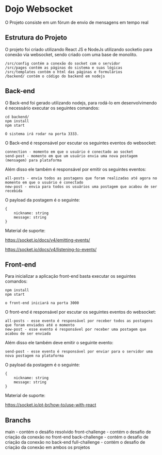 # Dojo Websocket
O Projeto consiste em um fórum de envio de mensagens em tempo real

## Estrutura do Projeto
O projeto foi criado utilizando React JS e NodeJs utilizando socketio para conexão via websocket, sendo criado com uma base de monolito.

```
/src/config contém a conexão do socket com o servidor
/src/pages contém as páginas do sistema e suas lógicas
/src/templates contém o html das páginas e formulários
/backend/ contém o código do backend em nodejs
```

## Back-end
O Back-end foi gerado utilizando nodejs, para rodá-lo em desenvolvimendo é necessário executar os seguintes comandos:
```
cd backend/
npm install
npm start

O sistema irá rodar na porta 3333.
```

O Back-end é responsável por escutar os seguintes eventos do websocket:
```
connection - momento em que o usuário é conectado ao socket
send-post - momento em que um usuário envia uma nova postagem (mensagem) para plataforma
```
Além disso ele também é responsável por emitir os seguintes eventos:
```
all-posts - envia todos as postagens que foram realizadas até agora no momento em que o usuário é conectado
new-post - envia para todos os usuários uma postagem que acabou de ser recebida
```
O payload da postagem é o seguinte:
```
{
    nickname: string
    message: string
}
```

Material de suporte:

https://socket.io/docs/v4/emitting-events/

https://socket.io/docs/v4/listening-to-events/


## Front-end
Para inicializar a aplicação front-end basta executar os seguintes comandos:
```
npm install
npm start

o front-end iniciará na porta 3000
```
O front-end é responsável por escutar os seguintes eventos do websocket:
```
all-posts - esse evento é responsável por receber todos as postagens que foram enviados até o momento
new-post - esse evento é responsável por receber uma postagem que acabou de ser enviada
```

Além disso ele também deve emitir o seguinte evento:
```
send-post - esse evento é responsável por enviar para o servidor uma nova postagem na plataforma
```

O payload da postagem é o seguinte:
```
{
    nickname: string
    message: string
}
```

Material de suporte:

https://socket.io/pt-br/how-to/use-with-react


## Branchs
main - contém o desáfio resolvido
front-challenge - contém o desafio de criação da conexão no front-end
back-challenge - contém o desafio de criação da conexão no back-end
full-challenge - contém o desafio de criação da conexão em ambos os projetos